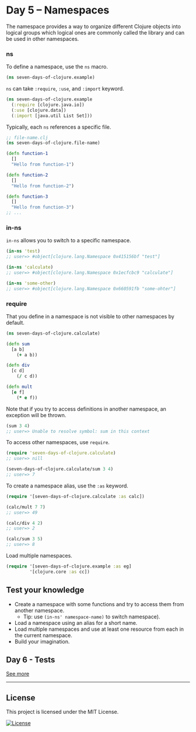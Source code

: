 # Day 5 – Namespaces

The namespace provides a way to organize different Clojure objects into logical groups which logical ones are commonly called the library and can be used in other namespaces.

### ns

To define a namespace, use the `ns` macro.

```clojure
(ns seven-days-of-clojure.example)
```

`ns` can take `:require`, `:use`, and `:import` keyword.

```clojure
(ns seven-days-of-clojure.example
  (:require [clojure.java.io])
  (:use [clojure.data])
  (:import [java.util List Set]))
```

Typically, each `ns` references a specific file.

```clojure
;; file-name.clj
(ns seven-days-of-clojure.file-name)

(defn function-1
  []
  "Hello from function-1")

(defn function-2
  []
  "Hello from function-2")

(defn function-3
  []
  "Hello from function-3")
;; ...
```

### in-ns

`in-ns` allows you to switch to a specific namespace.

```clojure
(in-ns 'test)
;; user=> #object[clojure.lang.Namespace 0x415156bf "test"]

(in-ns 'calculate)
;; user=> #object[clojure.lang.Namespace 0x1ecfcbc9 "calculate"]

(in-ns 'some-other)
;; user=> #object[clojure.lang.Namespace 0x660591fb "some-ohter"]
```

### require

That you define in a namespace is not visible to other namespaces by default.

```clojure
(ns seven-days-of-clojure.calculate)

(defn sum
  [a b]
    (+ a b))

(defn div
  [c d]
    (/ c d))

(defn mult
  [e f]
    (* e f))
```

Note that if you try to access definitions in another namespace, an exception will be thrown.

```clojure
(sum 3 4)
;; user=> Unable to resolve symbol: sum in this context
```

To access other namespaces, use `require`.

```clojure
(require 'seven-days-of-clojure.calculate)
;; user=> nill

(seven-days-of-clojure.calculate/sum 3 4)
;; user=> 7
```

To create a namespace alias, use the `:as` keyword.

```clojure
(require '[seven-days-of-clojure.calculate :as calc])

(calc/mult 7 7)
;; user=> 49

(calc/div 4 2)
;; user=> 2

(calc/sum 3 5)
;; user=> 8
```

Load multiple namespaces.

```clojure
(require '[seven-days-of-clojure.example :as eg]
         '[clojure.core :as cc])
```

## Test your knowledge

- Create a namespace with some functions and try to access them from another namespace.
  - Tip: use `(in-ns' namespace-name)` to switch namespace).
- Load a namespace using an alias for a short name.
- Load multiple namespaces and use at least one resource from each in the current namespace.
- Build your imagination.

## Day 6 - Tests
[See more](/day6)

---

## License

This project is licensed under the MIT License.

[![License](http://img.shields.io/:license-mit-black.svg?style=flat-square)](http://badges.mit-license.org)
